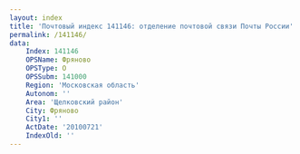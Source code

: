 ```yaml
---
layout: index
title: 'Почтовый индекс 141146: отделение почтовой связи Почты России'
permalink: /141146/
data:
    Index: 141146
    OPSName: Фряново
    OPSType: О
    OPSSubm: 141000
    Region: 'Московская область'
    Autonom: ''
    Area: 'Щелковский район'
    City: Фряново
    City1: ''
    ActDate: '20100721'
    IndexOld: ''
---
```

